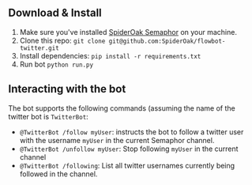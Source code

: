 ## Download & Install
1. Make sure you've installed [SpiderOak Semaphor](https://spideroak.com/opendownload) on your machine.
2. Clone this repo: `git clone git@github.com:SpiderOak/flowbot-twitter.git`
3. Install dependencies: `pip install -r requirements.txt`
4. Run bot `python run.py`

## Interacting with the bot
The bot supports the following commands (assuming the name of the twitter bot is `TwitterBot`:
- `@TwitterBot /follow myUser`: instructs the bot to follow a twitter user with the username `myUser` in the current Semaphor channel.
- `@TwitterBot /unfollow myUser`: Stop following `myUser` in the current channel
- `@TwitterBot /following`: List all twitter usernames currently being followed in the channel.
